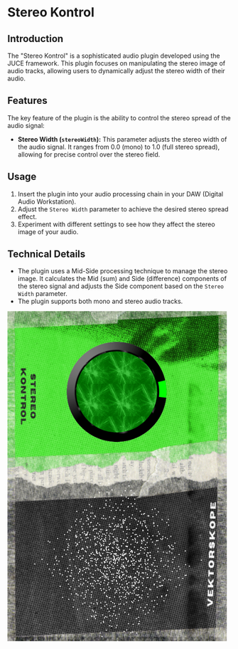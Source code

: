 # Stereo Kontrol

## Introduction
The "Stereo Kontrol" is a sophisticated audio plugin developed using the JUCE framework. This plugin focuses on manipulating the stereo image of audio tracks, allowing users to dynamically adjust the stereo width of their audio.

## Features
The key feature of the plugin is the ability to control the stereo spread of the audio signal:

- **Stereo Width (`stereoWidth`):** This parameter adjusts the stereo width of the audio signal. It ranges from 0.0 (mono) to 1.0 (full stereo spread), allowing for precise control over the stereo field.

## Usage
1. Insert the plugin into your audio processing chain in your DAW (Digital Audio Workstation).
2. Adjust the `Stereo Width` parameter to achieve the desired stereo spread effect.
3. Experiment with different settings to see how they affect the stereo image of your audio.

## Technical Details
- The plugin uses a Mid-Side processing technique to manage the stereo image. It calculates the Mid (sum) and Side (difference) components of the stereo signal and adjusts the Side component based on the `Stereo Width` parameter.
- The plugin supports both mono and stereo audio tracks.

![Stereo Kontrol](https://github.com/P23ASURE/kardboard-stereokontrol/blob/main/stereokontrol_screenshot.png)
